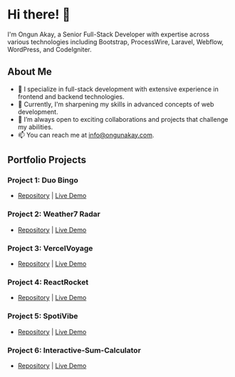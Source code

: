 # Hi there! 👋

I'm Ongun Akay, a Senior Full-Stack Developer with expertise across various technologies including Bootstrap, ProcessWire, Laravel, Webflow, WordPress, and CodeIgniter.

## About Me

- 👀 I specialize in full-stack development with extensive experience in frontend and backend technologies.
- 🌱 Currently, I'm sharpening my skills in advanced concepts of web development.
- 💞️ I’m always open to exciting collaborations and projects that challenge my abilities.
- 📫 You can reach me at [info@ongunakay.com](mailto:info@ongunakay.com).

## Portfolio Projects

### Project 1: Duo Bingo
- [Repository](https://github.com/ongunakaycom/duo-bingo) | [Live Demo](https://duo-bingo.vercel.app)

### Project 2: Weather7 Radar
- [Repository](https://github.com/ongunakaycom/Weather7-Radar) | [Live Demo](https://ongunakaycom.github.io/Weather7-Radar/)

### Project 3: VercelVoyage
- [Repository](https://github.com/ongunakaycom/VercelVoyage) | [Live Demo](https://next-js-gules-phi.vercel.app/)

### Project 4: ReactRocket
- [Repository](https://github.com/ongunakaycom/ReactRocket) | [Live Demo](https://react-edge-functions-silk.vercel.app/)

### Project 5: SpotiVibe
- [Repository](https://github.com/ongunakaycom/SpotiVibe-A-Dynamic-Spotify-Clone-with-React-Tailwind-CSS) | [Live Demo](https://spotify-clone-ongun-akays-projects.vercel.app/)

### Project 6: Interactive-Sum-Calculator
- [Repository](https://github.com/ongunakaycom/Interactive-Sum-Calculator) | [Live Demo](https://ongunakaycom.github.io/Interactive-Sum-Calculator/)
